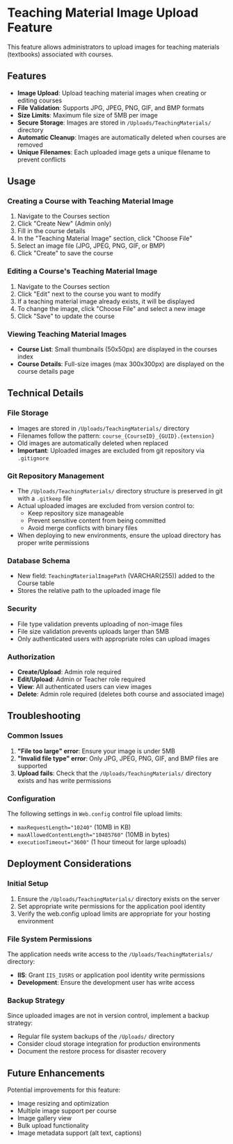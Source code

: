 # Teaching Material Image Upload Feature

This feature allows administrators to upload images for teaching materials (textbooks) associated with courses.

## Features

- **Image Upload**: Upload teaching material images when creating or editing courses
- **File Validation**: Supports JPG, JPEG, PNG, GIF, and BMP formats
- **Size Limits**: Maximum file size of 5MB per image
- **Secure Storage**: Images are stored in `/Uploads/TeachingMaterials/` directory
- **Automatic Cleanup**: Images are automatically deleted when courses are removed
- **Unique Filenames**: Each uploaded image gets a unique filename to prevent conflicts

## Usage

### Creating a Course with Teaching Material Image

1. Navigate to the Courses section
2. Click "Create New" (Admin only)
3. Fill in the course details
4. In the "Teaching Material Image" section, click "Choose File"
5. Select an image file (JPG, JPEG, PNG, GIF, or BMP)
6. Click "Create" to save the course

### Editing a Course's Teaching Material Image

1. Navigate to the Courses section
2. Click "Edit" next to the course you want to modify
3. If a teaching material image already exists, it will be displayed
4. To change the image, click "Choose File" and select a new image
5. Click "Save" to update the course

### Viewing Teaching Material Images

- **Course List**: Small thumbnails (50x50px) are displayed in the courses index
- **Course Details**: Full-size images (max 300x300px) are displayed on the course details page

## Technical Details

### File Storage
- Images are stored in `/Uploads/TeachingMaterials/` directory
- Filenames follow the pattern: `course_{CourseID}_{GUID}.{extension}`
- Old images are automatically deleted when replaced
- **Important**: Uploaded images are excluded from git repository via `.gitignore`

### Git Repository Management
- The `/Uploads/TeachingMaterials/` directory structure is preserved in git with a `.gitkeep` file
- Actual uploaded images are excluded from version control to:
  - Keep repository size manageable
  - Prevent sensitive content from being committed
  - Avoid merge conflicts with binary files
- When deploying to new environments, ensure the upload directory has proper write permissions

### Database Schema
- New field: `TeachingMaterialImagePath` (VARCHAR(255)) added to the Course table
- Stores the relative path to the uploaded image file

### Security
- File type validation prevents uploading of non-image files
- File size validation prevents uploads larger than 5MB
- Only authenticated users with appropriate roles can upload images

### Authorization
- **Create/Upload**: Admin role required
- **Edit/Upload**: Admin or Teacher role required
- **View**: All authenticated users can view images
- **Delete**: Admin role required (deletes both course and associated image)

## Troubleshooting

### Common Issues

1. **"File too large" error**: Ensure your image is under 5MB
2. **"Invalid file type" error**: Only JPG, JPEG, PNG, GIF, and BMP files are supported
3. **Upload fails**: Check that the `/Uploads/TeachingMaterials/` directory exists and has write permissions

### Configuration

The following settings in `Web.config` control file upload limits:
- `maxRequestLength="10240"` (10MB in KB)
- `maxAllowedContentLength="10485760"` (10MB in bytes)
- `executionTimeout="3600"` (1 hour timeout for large uploads)

## Deployment Considerations

### Initial Setup
1. Ensure the `/Uploads/TeachingMaterials/` directory exists on the server
2. Set appropriate write permissions for the application pool identity
3. Verify the web.config upload limits are appropriate for your hosting environment

### File System Permissions
The application needs write access to the `/Uploads/TeachingMaterials/` directory:
- **IIS**: Grant `IIS_IUSRS` or application pool identity write permissions
- **Development**: Ensure the development user has write access

### Backup Strategy
Since uploaded images are not in version control, implement a backup strategy:
- Regular file system backups of the `/Uploads/` directory
- Consider cloud storage integration for production environments
- Document the restore process for disaster recovery

## Future Enhancements

Potential improvements for this feature:
- Image resizing and optimization
- Multiple image support per course
- Image gallery view
- Bulk upload functionality
- Image metadata support (alt text, captions)
